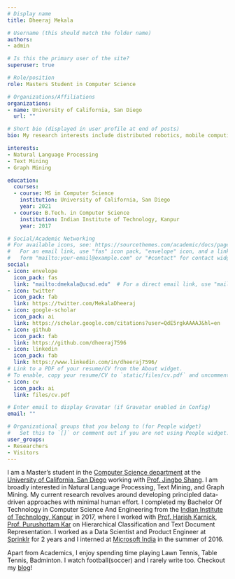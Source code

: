 ```yaml
---
# Display name
title: Dheeraj Mekala

# Username (this should match the folder name)
authors:
- admin

# Is this the primary user of the site?
superuser: true

# Role/position
role: Masters Student in Computer Science

# Organizations/Affiliations
organizations:
- name: University of California, San Diego
  url: ""

# Short bio (displayed in user profile at end of posts)
bio: My research interests include distributed robotics, mobile computing and programmable matter.

interests:
- Natural Language Processing
- Text Mining
- Graph Mining

education:
  courses:
  - course: MS in Computer Science
    institution: University of California, San Diego
    year: 2021
  - course: B.Tech. in Computer Science
    institution: Indian Institute of Technology, Kanpur
    year: 2017

# Social/Academic Networking
# For available icons, see: https://sourcethemes.com/academic/docs/page-builder/#icons
#   For an email link, use "fas" icon pack, "envelope" icon, and a link in the
#   form "mailto:your-email@example.com" or "#contact" for contact widget.
social:
- icon: envelope
  icon_pack: fas
  link: "mailto:dmekala@ucsd.edu"  # For a direct email link, use "mailto:dmekala@ucsd.edu".
- icon: twitter
  icon_pack: fab
  link: https://twitter.com/MekalaDheeraj
- icon: google-scholar
  icon_pack: ai
  link: https://scholar.google.com/citations?user=QdE5rgkAAAAJ&hl=en
- icon: github
  icon_pack: fab
  link: https://github.com/dheeraj7596
- icon: linkedin
  icon_pack: fab
  link: https://www.linkedin.com/in/dheeraj7596/
# Link to a PDF of your resume/CV from the About widget.
# To enable, copy your resume/CV to `static/files/cv.pdf` and uncomment the lines below.
- icon: cv
  icon_pack: ai
  link: files/cv.pdf

# Enter email to display Gravatar (if Gravatar enabled in Config)
email: ""

# Organizational groups that you belong to (for People widget)
#   Set this to `[]` or comment out if you are not using People widget.
user_groups:
- Researchers
- Visitors
---
```


I am a Master’s student in the [Computer Science department](https://cse.ucsd.edu/) at the [University of California, San Diego](https://ucsd.edu/) working with [Prof. Jingbo Shang](https://shangjingbo1226.github.io/). I am broadly interested in Natural Language Processing, Text Mining, and Graph Mining. My current research revolves around developing principled data-driven approaches with minimal human effort. I completed my Bachelor Of Technology in Computer Science And Engineering from the [Indian Institute of Technology, Kanpur](https://www.iitk.ac.in/) in 2017, where I worked with [Prof. Harish Karnick](http://iitk.ac.in/new/dr-harish-karnick), [Prof. Purushottam Kar](https://www.cse.iitk.ac.in/users/purushot/) on Hierarchical Classification and Text Document Representation. I worked as a Data Scientist and Product Engineer at [Sprinklr](https://www.sprinklr.com/) for 2 years and I interned at [Microsoft India](https://www.microsoft.com/en-in) in the summer of 2016.

Apart from Academics, I enjoy spending time playing Lawn Tennis, Table Tennis, Badminton. I watch football(soccer) and I rarely write too. Checkout my [blog](https://articulationofmyheart.wordpress.com/)!
